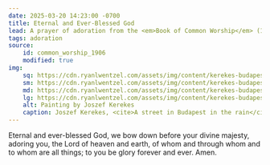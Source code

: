```yaml
---
date: 2025-03-20 14:23:00 -0700
title: Eternal and Ever-Blessed God
lead: A prayer of adoration from the <em>Book of Common Worship</em> (1906)
tags: adoration
source:
    id: common_worship_1906
    modified: true
img:
    sq: https://cdn.ryanlwentzel.com/assets/img/content/kerekes-budapest-street-sq.webp
    sm: https://cdn.ryanlwentzel.com/assets/img/content/kerekes-budapest-street-sm.webp
    md: https://cdn.ryanlwentzel.com/assets/img/content/kerekes-budapest-street-md.webp
    lg: https://cdn.ryanlwentzel.com/assets/img/content/kerekes-budapest-street-lg.webp
    alt: Painting by Joszef Kerekes
    caption: Joszef Kerekes, <cite>A street in Budapest in the rain</cite>
---
```

Eternal and ever-blessed God, we bow down before your divine majesty, adoring you, the Lord of heaven and earth, of whom and through whom and to whom are all things; to you be glory forever and ever. Amen.
